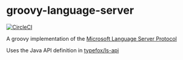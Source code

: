 # groovy-language-server

[![CircleCI](https://circleci.com/gh/palantir/groovy-language-server.svg?style=svg)](https://circleci.com/gh/palantir/groovy-language-server)

A groovy implementation of the [Microsoft Language Server Protocol](https://github.com/Microsoft/language-server-protocol/blob/master/protocol.md)

Uses the Java API definition in [typefox/ls-api](https://github.com/TypeFox/ls-api)


